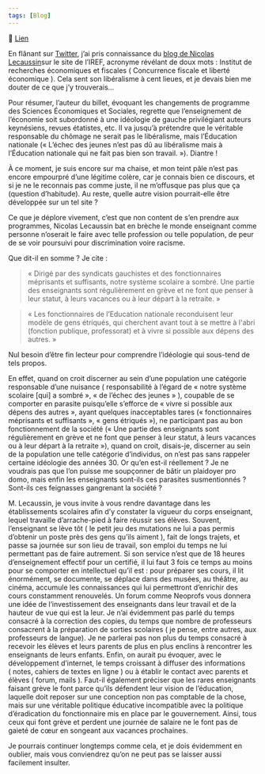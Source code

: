```yaml
---
tags: [Blog]
---
```


🔗 [Lien](https://www.ralentirtravaux.com/le_blog/en-decouvrant-liref-stupeur/)

En flânant sur [Twitter](http://twitter.com/Educpros), j’ai pris connaissance du [blog de Nicolas Lecaussin](http://www.irefeurope.org/content/il-faut-conna%C3%AEtre-l%E2%80%99entreprise-d%C3%A8s-le-lyc%C3%A9e#comment-639)sur le site de l’IREF, acronyme révélant de doux mots : Institut de recherches économiques et fiscales ( Concurrence fiscale et liberté économique ). Cela sent son libéralisme à cent lieues, et je devais bien me douter de ce que j’y trouverais…

Pour résumer, l’auteur du billet, évoquant les changements de programme des Sciences Économiques et Sociales, regrette que l’enseignement de l’économie soit subordonné à une idéologie de gauche privilégiant auteurs keynésiens, revues étatistes, etc. Il va jusqu’à prétendre que le véritable responsable du chômage ne serait pas le libéralisme, mais l’Éducation nationale (« L’échec des jeunes n’est pas dû au libéralisme mais à l’Éducation nationale qui ne fait pas bien son travail. »). Diantre !

À ce moment, je suis encore sur ma chaise, et mon teint pâle n’est pas encore empourpré d’une légitime colère, car je connais bien ce discours, et si je ne le reconnais pas comme juste, il ne m’offusque pas plus que ça (question d’habitude). Au reste, quelle autre vision pourrait-elle être développée sur un tel site ?

Ce que je déplore vivement, c’est que non content de s’en prendre aux programmes, Nicolas Lecaussin bat en brèche le monde enseignant comme personne n’oserait le faire avec telle profession ou telle population, de peur de se voir poursuivi pour discrimination voire racisme.

Que dit-il en somme ? Je cite :

> « Dirigé par des syndicats gauchistes et des fonctionnaires méprisants et suffisants, notre système scolaire a sombré. Une partie des enseignants sont régulièrement en grève et ne font que penser à leur statut, à leurs vacances ou à leur départ à la retraite. »

> « Les fonctionnaires de l’Education nationale reconduisent leur modèle de gens étriqués, qui cherchent avant tout à se mettre à l'abri (fonction publique, professorat) et à vivre si possible aux dépens des autres. »

Nul besoin d’être fin lecteur pour comprendre l’idéologie qui sous-tend de tels propos. 

En effet, quand on croit discerner au sein d’une population une catégorie responsable d’une nuisance ( responsabilité à l’égard de « notre système scolaire [qui] a sombré », « de l’échec des jeunes » ), coupable de se comporter en parasite puisqu’elle s’efforce de « vivre si possible aux dépens des autres », ayant quelques inacceptables tares (« fonctionnaires méprisants et suffisants », « gens étriqués »), ne participant pas au bon fonctionnement de la société (« Une partie des enseignants sont régulièrement en grève et ne font que penser à leur statut, à leurs vacances ou à leur départ à la retraite »), quand on croit, disais-je, discerner au sein de la population une telle catégorie d’individus, on n’est pas sans rappeler certaine idéologie des années 30.
Or qu’en est-il réellement ? Je ne voudrais pas que l’on puisse me soupçonner de bâtir un plaidoyer pro domo, mais enfin les enseignants sont-ils ces parasites susmentionnés ? Sont-ils ces feignasses gangrenant la société ?

M. Lecaussin, je vous invite à vous rendre davantage dans les établissements scolaires afin d’y constater la vigueur du corps enseignant, lequel travaille d’arrache-pied à faire réussir ses élèves.
Souvent, l’enseignant se lève tôt ( le petit jeu des mutations ne lui a pas permis d’obtenir un poste près des gens qu’ils aiment ), fait de longs trajets, et passe sa journée sur son lieu de travail, son emploi du temps ne lui permettant pas de faire autrement. Si son service n’est que de 18 heures d’enseignement effectif pour un certifié, il lui faut 3 fois ce temps au moins pour se comporter en intellectuel qu’il est : pour préparer ses cours, il lit énormément, se documente, se déplace dans des musées, au théâtre, au cinéma, accumule les connaissances qui lui permettront d’enrichir des cours constamment renouvelés. Un forum comme Neoprofs vous donnera une idée de l’investissement des enseignants dans leur travail et de la hauteur de vue qui est la leur. Je n’ai évidemment pas parlé du temps consacré à la correction des copies, du temps que nombre de professeurs consacrent à la préparation de sorties scolaires ( je pense, entre autres, aux professeurs de langue). Je ne parlerai pas non plus du temps consacré à recevoir les élèves et leurs parents de plus en plus enclins à rencontrer les enseignants de leurs enfants. Enfin, on aurait pu évoquer, avec le développement d’internet, le temps croissant à diffuser des informations ( notes, cahiers de textes en ligne ) ou à établir le contact avec parents et élèves ( forum, mails ). Faut-il également préciser que les rares enseignants faisant grève le font parce qu’ils défendent leur vision de l’éducation, laquelle doit reposer sur une conception non pas comptable de la chose, mais sur une véritable politique éducative incompatible avec la politique d’éradication du fonctionnaire mis en place par le gouvernement. Ainsi, tous ceux qui font grève et perdent une journée de salaire ne le font pas de gaieté de cœur en songeant aux vacances prochaines.

Je pourrais continuer longtemps comme cela, et je dois évidemment en oublier, mais vous conviendrez qu’on ne peut pas se laisser aussi facilement insulter.